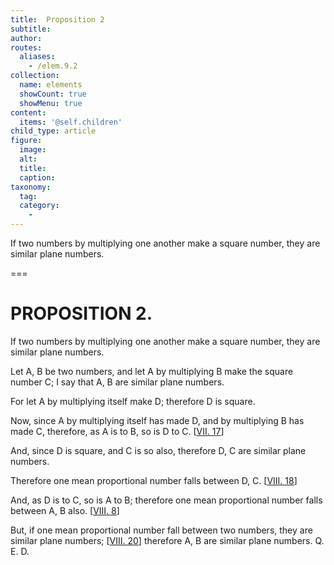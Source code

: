 ```yaml
---
title:  Proposition 2
subtitle: 
author:
routes:
  aliases:
    - /elem.9.2
collection:
  name: elements
  showCount: true
  showMenu: true
content:
  items: '@self.children'
child_type: article
figure:
  image:
  alt:
  title:
  caption:
taxonomy:
  tag:
  category:
    - 
---
```


<p>
       <hi rend="ital">If two numbers by multiplying one another make a square number, they are similar plane numbers.</hi>
      </p>

===

<h1>PROPOSITION 2.</h1>
<p>
       <span class="ital">If two numbers by multiplying one another make a square number, they are similar plane numbers.</span>
      </p>

<p>Let <span class="ital">A</span>, <span class="ital">B</span> be two numbers, and let <span class="ital">A</span> by multiplying <span class="ital">B</span> make the square number <span class="ital">C</span>; I say that <span class="ital">A</span>, <span class="ital">B</span> are similar plane numbers. 
      </p>

<p>For let <span class="ital">A</span> by multiplying itself make <span class="ital">D</span>; therefore <span class="ital">D</span> is square. </p>

<p>Now, since <span class="ital">A</span> by multiplying itself has made <span class="ital">D</span>, and by multiplying <span class="ital">B</span> has made <span class="ital">C</span>, therefore, as <span class="ital">A</span> is to <span class="ital">B</span>, so is <span class="ital">D</span> to <span class="ital">C</span>. [<a href="/elem.7.17">VII. 17</a>] </p>

<p>And, since <span class="ital">D</span> is square, and <span class="ital">C</span> is so also, therefore <span class="ital">D</span>, <span class="ital">C</span> are similar plane numbers. </p>

<p>Therefore one mean proportional number falls between <span class="ital">D</span>, <span class="ital">C</span>. [<a href="/elem.8.18">VIII. 18</a>] </p>

<p>And, as <span class="ital">D</span> is to <span class="ital">C</span>, so is <span class="ital">A</span> to <span class="ital">B</span>; therefore one mean proportional number falls between <span class="ital">A</span>, <span class="ital">B</span> also. [<a href="/elem.8.18">VIII. 8</a>] </p>

<p>But, if one mean proportional number fall between two numbers, they are similar plane numbers; [<a href="/elem.8.20">VIII. 20</a>] therefore <span class="ital">A</span>, <span class="ital">B</span> are similar plane numbers. Q. E. D.</p>
